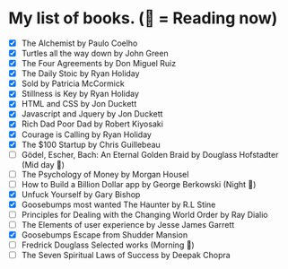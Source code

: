 # My list of books. (📖 = Reading now)

- [x] The Alchemist by Paulo Coelho
- [x] Turtles all the way down by John Green
- [x] The Four Agreements by Don Miguel Ruiz 
- [x] The Daily Stoic by Ryan Holiday
- [x] Sold by Patricia McCormick
- [x] Stillness is Key by Ryan Holiday
- [x] HTML and CSS by Jon Duckett
- [x] Javascript and Jquery by Jon Duckett
- [x] Rich Dad Poor Dad by Robert Kiyosaki
- [x] Courage is Calling by Ryan Holiday 
- [x] The $100 Startup by Chris Guillebeau
- [ ] Gödel, Escher, Bach: An Eternal Golden Braid by Douglass Hofstadter (Mid day 📖)
- [ ] The Psychology of Money by Morgan Housel 
- [ ] How to Build a Billion Dollar app by George Berkowski (Night 📖)
- [x] Unfuck Yourself by Gary Bishop
- [x] Goosebumps most wanted The Haunter by R.L Stine 
- [ ] Principles for Dealing with the Changing World Order by Ray Dialio  
- [ ] The Elements of user experience by Jesse James Garrett
- [x] Goosebumps Escape from Shudder Mansion
- [ ] Fredrick Douglass Selected works (Morning 📖)
- [ ] The Seven Spiritual Laws of Success by Deepak Chopra